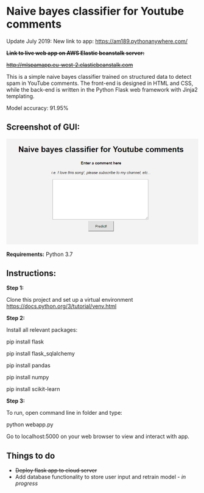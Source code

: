 # Naive bayes classifier for Youtube comments

Update July 2019: New link to app: https://am189.pythonanywhere.com/

~~**Link to live web app on AWS Elastic beanstalk server:**~~

~~http://mlspamapp.eu-west-2.elasticbeanstalk.com~~

This is a simple naive bayes classifier trained on structured data to detect spam in YouTube comments. The front-end is designed in HTML and CSS, while the back-end is written in the Python Flask web framework with Jinja2 templating.

Model accuracy: 91.95%

## Screenshot of GUI:

![ML web app GUI](https://raw.githubusercontent.com/amj18/mlwebapp/master/screenshots/mlwebapp_1.PNG)

**Requirements:**
Python 3.7

## Instructions:

**Step 1:**

Clone this project and set up a virtual environment
https://docs.python.org/3/tutorial/venv.html

**Step 2:**

Install all relevant packages:

pip install flask

pip install flask_sqlalchemy

pip install pandas

pip install numpy

pip install scikit-learn

**Step 3:**

To run, open command line in folder and type:

python webapp.py

Go to localhost:5000 on your web browser to view and interact with app.

## Things to do
* ~~Deploy flask app to cloud server~~
* Add database functionality to store user input and retrain model - *in progress*
